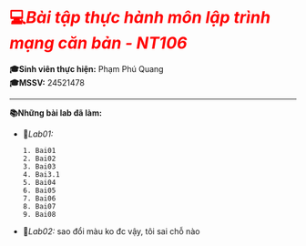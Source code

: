 # <span style="color:red">💻***Bài tập thực hành môn lập trình mạng căn bản - NT106***</span>
**:mortar_board:Sinh viên thực hiện:** Phạm Phú Quang     
**:mortar_board:MSSV:** 24521478
***
**📚Những bài lab đã làm:**
* :blue_book:*Lab01:*
  
      1. Bai01
      2. Bai02
      3. Bai03
      4. Bai3.1
      5. Bai04
      6. Bai05
      7. Bai06
      8. Bai07
      9. Bai08
* :blue_book:*Lab02:* sao đổi màu ko đc vậy, tôi sai chỗ nào
